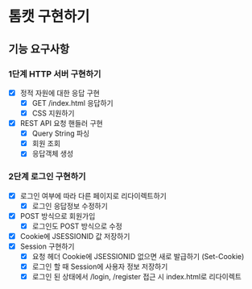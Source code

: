 # 톰캣 구현하기

## 기능 요구사항

### 1단계 HTTP 서버 구현하기

- [x] 정적 자원에 대한 응답 구현
  - [x] GET /index.html 응답하기
  - [x] CSS 지원하기
- [x] REST API 요청 핸들러 구현
  - [x] Query String 파싱
  - [x] 회원 조회
  - [x] 응답객체 생성

### 2단계 로그인 구현하기

- [x] 로그인 여부에 따라 다른 페이지로 리다이렉트하기
  - [x] 로그인 응답정보 수정하기
- [x] POST 방식으로 회원가입
  - [x] 로그인도 POST 방식으로 수정
- [x] Cookie에 JSESSIONID 값 저장하기
- [x] Session 구현하기
  - [x] 요청 헤더 Cookie에 JSESSIONID 없으면 새로 발급하기 (Set-Cookie)
  - [x] 로그인 할 때 Session에 사용자 정보 저장하기
  - [x] 로그인 된 상태에서 /login, /register 접근 시 index.html로 리다이렉트

